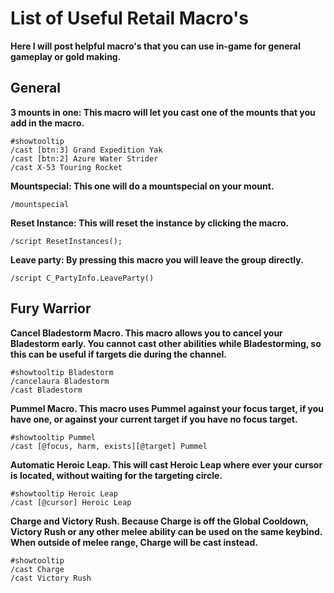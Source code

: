 # List of Useful Retail Macro's
**Here I will post helpful macro's that you can use in-game for general gameplay or gold making.**

## General

**3 mounts in one: This macro will let you cast one of the mounts that you add in the macro.**
```
#showtooltip
/cast [btn:3] Grand Expedition Yak
/cast [btn:2] Azure Water Strider
/cast X-53 Touring Rocket
```

**Mountspecial: This one will do a mountspecial on your mount.**
```
/mountspecial
```

**Reset Instance: This will reset the instance by clicking the macro.**
```
/script ResetInstances();
```

**Leave party: By pressing this macro you will leave the group directly.**
```
/script C_PartyInfo.LeaveParty()
```

## Fury Warrior

**Cancel Bladestorm Macro. This macro allows you to cancel your Bladestorm early. You cannot cast other abilities while Bladestorming, so this can be useful if targets die during the channel.**
```
#showtooltip Bladestorm
/cancelaura Bladestorm
/cast Bladestorm
```

**Pummel Macro. This macro uses Pummel against your focus target, if you have one, or against your current target if you have no focus target.**
```
#showtooltip Pummel
/cast [@focus, harm, exists][@target] Pummel
```

**Automatic Heroic Leap. This will cast Heroic Leap where ever your cursor is located, without waiting for the targeting circle.**
```
#showtooltip Heroic Leap
/cast [@cursor] Heroic Leap
```

**Charge and Victory Rush. Because Charge is off the Global Cooldown, Victory Rush or any other melee ability can be used on the same keybind. When outside of melee range, Charge will be cast instead.**
```
#showtooltip
/cast Charge
/cast Victory Rush
```
